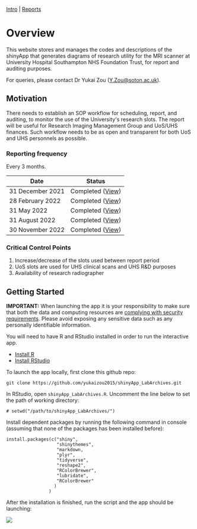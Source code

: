 [Intro](intro.md) | [Reports](reports.md)

# Overview

This website stores and manages the codes and descriptions of the shinyApp that generates diagrams of research utility for the MRI scanner at University Hospital Southampton NHS Foundation Trust, for report and auditing purposes.

For queries, please contact Dr Yukai Zou ([Y.Zou@soton.ac.uk](mailto:Y.Zou@soton.ac.uk)).

## Motivation

There needs to establish an SOP workflow for scheduling, report, and auditing, to monitor the use of the University's research slots. The report will be useful for Research Imaging Management Group and UoS/UHS finances. Such workflow needs to be as open and transparent for both UoS and UHS personnels as possible.

### Reporting frequency

Every 3 months.

| Date              | Status                      |
| ----------------- | --------------------------- |
| 31 December 2021  | Completed ([View](reports/report-2021-10.pdf))    |
| 28 February 2022  | Completed ([View](reports/report-2022-02.pdf))    |
| 31 May 2022       | Completed ([View](reports/report-2022-05.pdf))    |
| 31 August 2022    | Completed ([View](reports/report-2022-09.pdf))    |
| 30 November 2022  | Completed ([View](reports/report-2022-12.pdf))    |

### Critical Control Points
 1. Increase/decrease of the slots used between report period
 2. UoS slots are used for UHS clinical scans and UHS R&D purposes
 3. Availability of research radiographer

## Getting Started

**IMPORTANT:** When launching the app it is your responsibility to make sure that both the data and computing resources are [complying with security requirements](https://mastering-shiny.org/scaling-security.html). Please avoid exposing any sensitive data such as any personally identifiable information.

You will need to have R and RStudio installed in order to run the interactive app.
 - [Install R](https://www.r-project.org/)
 - [Install RStudio](https://www.rstudio.com/)

To launch the app locally, first clone this github repo:

```
git clone https://github.com/yukaizou2015/shinyApp_LabArchives.git
```

In RStudio, open `shinyApp_LabArchives.R`. Uncomment the line below to set the path of working directory:
```{r}
# setwd("/path/to/shinyApp_LabArchives/")
```

Install dependent packages by running the following command in console (assuming that none of the packages has been installed before):
```{r}
install.packages(c("shiny", 
                   "shinythemes", 
                   "markdown, 
                   "plyr", 
                   "tidyverse", 
                   "reshape2", 
                   "RColorBrewer", 
                   "lubridate", 
                   "RColorBrewer"
                  )
                )
```

After the installation is finished, run the script and the app should be launching:

![](https://raw.githubusercontent.com/yukaizou2015/shinyApp_LabArchives/main/img/app-overview-gui.png)
